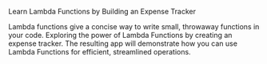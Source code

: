 Learn Lambda Functions by Building an Expense Tracker

Lambda functions give a concise way to write small, throwaway functions in your code.  Exploring the power of Lambda Functions by creating an expense tracker. The resulting app will demonstrate how you can use Lambda Functions for efficient, streamlined operations.
